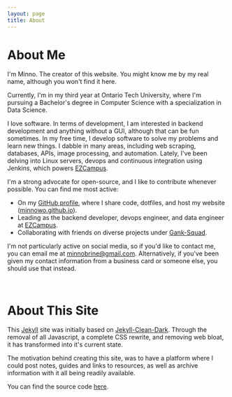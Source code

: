 ```yaml
---
layout: page
title: About
---
```


# About Me

I'm Minno. The creator of this website. You might know me by my real name, although you won't find it here.

Currently, I'm in my third year at Ontario Tech University, where I'm pursuing a Bachelor's degree in Computer Science with a specialization in Data Science.

I love software. In terms of development, I am interested in backend development and anything without a GUI, although that can be fun sometimes. In my free time, I develop software to solve my problems and learn new things. I dabble in many areas, including web scraping, databases, APIs, image processing, and automation. Lately, I've been delving into Linux servers, devops and continuous integration using Jenkins, which powers [EZCampus](https://ezcampus.org/).

I'm a strong advocate for open-source, and I like to contribute whenever possible. You can find me most active:

- On my [GitHub profile](https://github.com/minnowo), where I share code, dotfiles, and host my website ([minnowo.github.io](https://github.com/minnowo/minnowo.github.io)).
- Leading as the backend developer, devops engineer, and data engineer at [EZCampus](https://github.com/EZCampusDevs).
- Collaborating with friends on diverse projects under [Gank-Squad](https://github.com/Gank-Squad).

I'm not particularly active on social media, so if you'd like to contact me, you can email me at [minnobrine@gmail.com](mailto:minnobrine@gmail.com). Alternatively, if you've been given my contact information from a business card or someone else, you should use that instead.

<br>

# About This Site

This [Jekyll](https://jekyllrb.com/) site was initially based on [Jekyll-Clean-Dark](https://github.com/streetturtle/jekyll-clean-dark). Through the removal of all Javascript, a complete CSS rewrite, and removing web bloat, it has transformed into it's current state.

The motivation behind creating this site, was to have a platform where I could post notes, guides and links to resources, as well as archive information with it all being readily available.

You can find the source code [here](https://github.com/minnowo/minnowo.github.io).